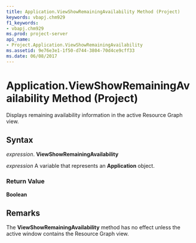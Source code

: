 ```yaml
---
title: Application.ViewShowRemainingAvailability Method (Project)
keywords: vbapj.chm929
f1_keywords:
- vbapj.chm929
ms.prod: project-server
api_name:
- Project.Application.ViewShowRemainingAvailability
ms.assetid: 9e76e3e1-1f50-d744-3804-70d4ce9cff33
ms.date: 06/08/2017
---
```



# Application.ViewShowRemainingAvailability Method (Project)

Displays remaining availability information in the active Resource Graph view.


## Syntax

 _expression_. **ViewShowRemainingAvailability**

 _expression_ A variable that represents an **Application** object.


### Return Value

 **Boolean**


## Remarks

The  **ViewShowRemainingAvailability** method has no effect unless the active window contains the Resource Graph view.


